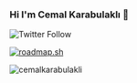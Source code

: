 ### Hi I'm Cemal Karabulaklı 👋

<img alt="Twitter Follow" src="https://img.shields.io/twitter/follow/karabulakli">

[![roadmap.sh](https://api.roadmap.sh/v1-badge/wide/64c02841fcdcf9c5d50b3242?variant=light&roadmaps=flutter)](https://roadmap.sh)
<br />
  
<div>
  <img align="center" src="https://github-readme-stats.vercel.app/api/top-langs/?username=cemalkarabulakli&layout=compact&hide=html&theme=calm" alt="cemalkarabulakli" />
<div/>
<br /> 
